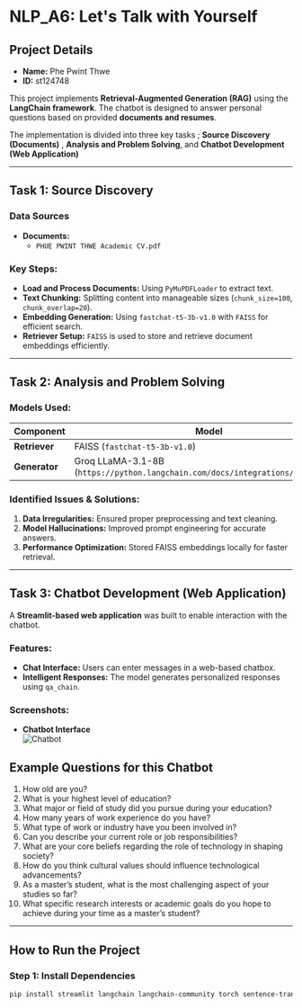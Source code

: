 # NLP_A6: Let's Talk with Yourself

## Project Details

- **Name:** Phe Pwint Thwe  
- **ID:** st124748  

This project implements **Retrieval-Augmented Generation (RAG)** using the **LangChain framework**. The chatbot is designed to answer personal questions based on provided **documents and resumes**.

The implementation is divided into three key tasks ; **Source Discovery (Documents)** , **Analysis and Problem Solving**, and **Chatbot Development (Web Application)**

---

## Task 1: Source Discovery

### Data Sources
- **Documents:**
  - `PHUE PWINT THWE Academic CV.pdf`

### Key Steps:
- **Load and Process Documents:** Using `PyMuPDFLoader` to extract text.
- **Text Chunking:** Splitting content into manageable sizes (`chunk_size=100`, `chunk_overlap=20`).
- **Embedding Generation:** Using `fastchat-t5-3b-v1.0` with `FAISS` for efficient search.
- **Retriever Setup:** `FAISS` is used to store and retrieve document embeddings efficiently.

---

## Task 2: Analysis and Problem Solving

### Models Used:

| Component    | Model |
|-------------|---------------------------------|
| **Retriever** | FAISS (`fastchat-t5-3b-v1.0`) |
| **Generator** | Groq LLaMA-3.1-8B (`https://python.langchain.com/docs/integrations/chat/groq/`) |

### Identified Issues & Solutions:
1. **Data Irregularities:** Ensured proper preprocessing and text cleaning.
2. **Model Hallucinations:** Improved prompt engineering for accurate answers.
3. **Performance Optimization:** Stored FAISS embeddings locally for faster retrieval.

---

## Task 3: Chatbot Development (Web Application)

A **Streamlit-based web application** was built to enable interaction with the chatbot.

### Features:
- **Chat Interface:** Users can enter messages in a web-based chatbox.
- **Intelligent Responses:** The model generates personalized responses using `qa_chain`.

### Screenshots:
- **Chatbot Interface**  
  ![Chatbot](images/2.png)

## Example Questions for this Chatbot
1. How old are you?
2. What is your highest level of education?
3. What major or field of study did you pursue during your education?
4. How many years of work experience do you have?
5. What type of work or industry have you been involved in?
6. Can you describe your current role or job responsibilities?
7. What are your core beliefs regarding the role of technology in shaping society?
8. How do you think cultural values should influence technological advancements?
9. As a master’s student, what is the most challenging aspect of your studies so far?
10. What specific research interests or academic goals do you hope to achieve during your time as a master’s student?
---

## How to Run the Project

### **Step 1: Install Dependencies**
```bash
pip install streamlit langchain langchain-community torch sentence-transformers faiss-cpu

